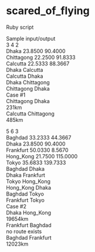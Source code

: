 # scared_of_flying
Ruby script

Sample input/output
<br />
3 4 2
<br />
Dhaka 23.8500 90.4000
 <br />
Chittagong 22.2500 91.8333
 <br />
Calcutta 22.5333 88.3667 
 <br />
Dhaka Calcutta
 <br />
Calcutta Dhaka
 <br />
Dhaka Chittagong
 <br />
Chittagong Dhaka
 <br />
Case #1
 <br />
Chittagong Dhaka
 <br />
231km
 <br />
Calcutta Chittagong
 <br />
485km

5 6 3
 <br />
Baghdad 33.2333 44.3667
 <br />
Dhaka 23.8500 90.4000
 <br />
Frankfurt 50.0330 8.5670
 <br />
Hong_Kong 21.7500 115.0000
 <br />
Tokyo 35.6833 139.7333 
 <br />
Baghdad Dhaka
 <br />
Dhaka Frankfurt
 <br />
Tokyo Hong_Kong
 <br />
Hong_Kong Dhaka
 <br />
Baghdad Tokyo 
 <br />
Frankfurt Tokyo
 <br />
Case #2
 <br />
Dhaka Hong_Kong
 <br />
19654km
 <br />
Frankfurt Baghdad
 <br />
no route exists
 <br />
Baghdad Frankfurt
 <br />
12023km

